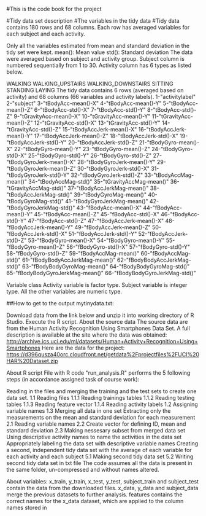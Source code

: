 #This is the code book for the project

#Tidy data set description
#The variables in the tidy data
#Tidy data contains 180 rows and 68 columns. Each row has averaged variables for each subject and each activity.

Only all the variables estimated from mean and standard deviation in the tidy set were kept.
mean(): Mean value
std(): Standard deviation
The data were averaged based on subject and activity group.
Subject column is numbered sequentially from 1 to 30. Activity column has 6 types as listed below.

WALKING
WALKING_UPSTAIRS
WALKING_DOWNSTAIRS
SITTING
STANDING
LAYING
The tidy data contains 6 rows (averaged based on activity) and 68 columns (66 variables and activity labels).
1-"activitylabel"
2-"subject"
3-"tBodyAcc-mean()-X"
4-"tBodyAcc-mean()-Y"
5-"tBodyAcc-mean()-Z"
6-"tBodyAcc-std()-X"
7-"tBodyAcc-std()-Y"
8-"tBodyAcc-std()-Z"
9-"tGravityAcc-mean()-X"
10-"tGravityAcc-mean()-Y"
11-"tGravityAcc-mean()-Z"
12-"tGravityAcc-std()-X"
13-"tGravityAcc-std()-Y"
14-"tGravityAcc-std()-Z"
15-"tBodyAccJerk-mean()-X"
16-"tBodyAccJerk-mean()-Y"
17-"tBodyAccJerk-mean()-Z"
18-"tBodyAccJerk-std()-X"
19-"tBodyAccJerk-std()-Y"
20-"tBodyAccJerk-std()-Z"
21-"tBodyGyro-mean()-X"
22-"tBodyGyro-mean()-Y"
23-"tBodyGyro-mean()-Z"
24-"tBodyGyro-std()-X"
25-"tBodyGyro-std()-Y"
26-"tBodyGyro-std()-Z"
27-"tBodyGyroJerk-mean()-X"
28-"tBodyGyroJerk-mean()-Y"
29-"tBodyGyroJerk-mean()-Z"
30-"tBodyGyroJerk-std()-X"
31-"tBodyGyroJerk-std()-Y"
32-"tBodyGyroJerk-std()-Z"
33-"tBodyAccMag-mean()"
34-"tBodyAccMag-std()"
35-"tGravityAccMag-mean()"
36-"tGravityAccMag-std()"
37-"tBodyAccJerkMag-mean()"
38-"tBodyAccJerkMag-std()"
39-"tBodyGyroMag-mean()"
40-"tBodyGyroMag-std()"
41-"tBodyGyroJerkMag-mean()"
42-"tBodyGyroJerkMag-std()"
43-"fBodyAcc-mean()-X"
44-"fBodyAcc-mean()-Y"
45-"fBodyAcc-mean()-Z"
45-"fBodyAcc-std()-X"
46-"fBodyAcc-std()-Y"
47-"fBodyAcc-std()-Z"
47-"fBodyAccJerk-mean()-X"
48-"fBodyAccJerk-mean()-Y"
49-"fBodyAccJerk-mean()-Z"
50-"fBodyAccJerk-std()-X"
51-"fBodyAccJerk-std()-Y"
52-"fBodyAccJerk-std()-Z"
53-"fBodyGyro-mean()-X"
54-"fBodyGyro-mean()-Y"
55-"fBodyGyro-mean()-Z"
56-"fBodyGyro-std()-X"
57-"fBodyGyro-std()-Y"
58-"fBodyGyro-std()-Z"
59-"fBodyAccMag-mean()"
60-"fBodyAccMag-std()"
61-"fBodyBodyAccJerkMag-mean()"
62-"fBodyBodyAccJerkMag-std()"
63-"fBodyBodyGyroMag-mean()"
64-"fBodyBodyGyroMag-std()"
65-"fBodyBodyGyroJerkMag-mean()"
66-"fBodyBodyGyroJerkMag-std()"

Variable class
Activity variable is factor type. Subject variable is integer type. All the other variables are numeric type.

##How to get to the output mytinydata.txt:

Download data from the link below and unzip it into working directory of R Studio.
Execute the R script.
About the source data
The source data are from the Human Activity Recognition Using Smartphones Data Set. A full description is available at the site where the data was obtained: http://archive.ics.uci.edu/ml/datasets/Human+Activity+Recognition+Using+Smartphones Here are the data for the project: https://d396qusza40orc.cloudfront.net/getdata%2Fprojectfiles%2FUCI%20HAR%20Dataset.zip

About R script
File with R code "run_analysis.R" performs the 5 following steps (in accordance assigned task of course work):

Reading in the files and merging the training and the test sets to create one data set.
1.1 Reading files
1.1.1 Reading trainings tables
1.1.2 Reading testing tables
1.1.3 Reading feature vector
1.1.4 Reading activity labels
1.2 Assigning variable names
1.3 Merging all data in one set
Extracting only the measurements on the mean and standard deviation for each measurement
2.1 Reading variable names
2.2 Create vector for defining ID, mean and standard deviation
2.3 Making nessesary subset from merged data set
Using descriptive activity names to name the activities in the data set
Appropriately labeling the data set with descriptive variable names
Creating a second, independent tidy data set with the average of each variable for each activity and each subject
5.1 Making second tidy data set
5.2 Writing second tidy data set in txt file
The code assumes all the data is present in the same folder, un-compressed and without names altered.

About variables:
x_train, y_train, x_test, y_test, subject_train and subject_test contain the data from the downloaded files.
x_data, y_data and subject_data merge the previous datasets to further analysis.
features contains the correct names for the x_data dataset, which are applied to the column names stored in
